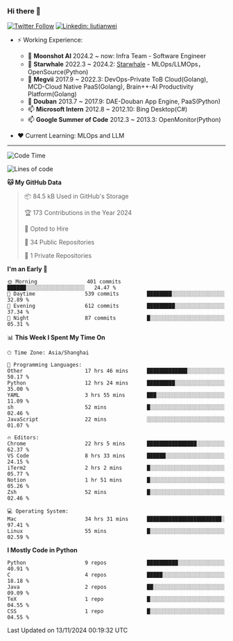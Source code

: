 ### Hi there 👋

[![Twitter Follow](https://img.shields.io/twitter/follow/tianweidut?style=social)](https://twitter.com/tianweidut)
[![Linkedin: liutianwei](https://img.shields.io/badge/-liutianwei-blue?style=flat-square&logo=Linkedin&logoColor=white&link=https://www.linkedin.com/in/liutianwei/)](https://www.linkedin.com/in/liutianwei/)

- ⚡ Working Experience:
  - 🔭 **Moonshot AI**  2024.2 ~ now: Infra Team - Software Engineer
  - 🌱 **Starwhale** 2022.3 ~ 2024.2: [Starwhale](https://github.com/star-whale/starwhale) - MLOps/LLMOps，OpenSource(Python)
  - 🌱 **Megvii** 2017.9 ~ 2022.3: DevOps-Private ToB Cloud(Golang), MCD-Cloud Native PaaS(Golang), Brain++-AI Productivity Platform(Golang)
  - 🌱 **Douban** 2013.7 ~ 2017.9: DAE-Douban App Engine, PaaS(Python)
  - 📫 **Microsoft Intern** 2012.8 ~ 2012.10: Bing Desktop(C#)
  - 📫 **Google Summer of Code** 2012.3 ~ 2013.3: OpenMonitor(Python)

- ❤️ Current Learning: MLOps and LLM

---
<!--START_SECTION:waka-->
![Code Time](http://img.shields.io/badge/Code%20Time-6%2C304%20hrs%2010%20mins-blue)

![Lines of code](https://img.shields.io/badge/From%20Hello%20World%20I%27ve%20Written-1.0%20million%20lines%20of%20code-blue)

**🐱 My GitHub Data** 

> 📦 84.5 kB Used in GitHub's Storage 
 > 
> 🏆 173 Contributions in the Year 2024
 > 
> 💼 Opted to Hire
 > 
> 📜 34 Public Repositories 
 > 
> 🔑 1 Private Repositories 
 > 
**I'm an Early 🐤** 

```text
🌞 Morning                401 commits         ██████░░░░░░░░░░░░░░░░░░░   24.47 % 
🌆 Daytime                539 commits         ████████░░░░░░░░░░░░░░░░░   32.89 % 
🌃 Evening                612 commits         █████████░░░░░░░░░░░░░░░░   37.34 % 
🌙 Night                  87 commits          █░░░░░░░░░░░░░░░░░░░░░░░░   05.31 % 
```


📊 **This Week I Spent My Time On** 

```text
🕑︎ Time Zone: Asia/Shanghai

💬 Programming Languages: 
Other                    17 hrs 46 mins      █████████████░░░░░░░░░░░░   50.17 % 
Python                   12 hrs 24 mins      █████████░░░░░░░░░░░░░░░░   35.00 % 
YAML                     3 hrs 55 mins       ███░░░░░░░░░░░░░░░░░░░░░░   11.09 % 
sh                       52 mins             █░░░░░░░░░░░░░░░░░░░░░░░░   02.46 % 
JavaScript               22 mins             ░░░░░░░░░░░░░░░░░░░░░░░░░   01.07 % 

🔥 Editors: 
Chrome                   22 hrs 5 mins       ████████████████░░░░░░░░░   62.37 % 
VS Code                  8 hrs 33 mins       ██████░░░░░░░░░░░░░░░░░░░   24.15 % 
iTerm2                   2 hrs 2 mins        █░░░░░░░░░░░░░░░░░░░░░░░░   05.77 % 
Notion                   1 hr 51 mins        █░░░░░░░░░░░░░░░░░░░░░░░░   05.26 % 
Zsh                      52 mins             █░░░░░░░░░░░░░░░░░░░░░░░░   02.46 % 

💻 Operating System: 
Mac                      34 hrs 31 mins      ████████████████████████░   97.41 % 
Linux                    55 mins             █░░░░░░░░░░░░░░░░░░░░░░░░   02.59 % 
```

**I Mostly Code in Python** 

```text
Python                   9 repos             ██████████░░░░░░░░░░░░░░░   40.91 % 
C                        4 repos             █████░░░░░░░░░░░░░░░░░░░░   18.18 % 
Java                     2 repos             ██░░░░░░░░░░░░░░░░░░░░░░░   09.09 % 
TeX                      1 repo              █░░░░░░░░░░░░░░░░░░░░░░░░   04.55 % 
CSS                      1 repo              █░░░░░░░░░░░░░░░░░░░░░░░░   04.55 % 
```




 Last Updated on 13/11/2024 00:19:32 UTC
<!--END_SECTION:waka-->
